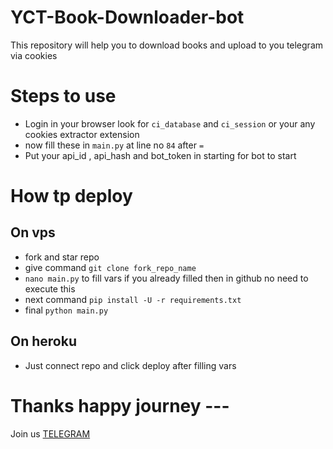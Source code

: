 # YCT-Book-Downloader-bot
This repository will help you to download books and upload to you telegram via cookies

# Steps to use
- Login in your browser look for `ci_database` and `ci_session` or your any cookies extractor extension
- now fill these in `main.py` at line no `84` after `=`
- Put your api_id , api_hash and bot_token in starting for bot to start

# How tp deploy
## On vps 
- fork and star repo
- give command `git clone fork_repo_name`
- `nano main.py` to fill vars if you already filled then in github no need to execute this
- next command `pip install -U -r requirements.txt`
- final `python main.py`

## On heroku 
- Just connect repo and click deploy after filling vars

# Thanks happy journey --- 

Join us [TELEGRAM](https://t.me/team_spy_pro)
